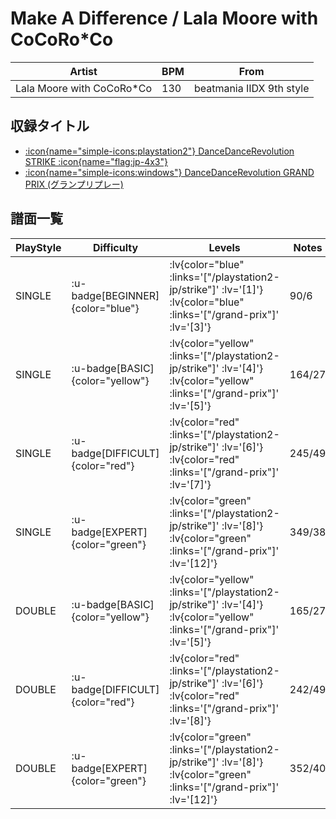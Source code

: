 # Make A Difference / Lala Moore with CoCoRo*Co

|Artist|BPM|From|
|------|---|----|
|Lala Moore with CoCoRo*Co|130|beatmania IIDX 9th style|

## 収録タイトル

- [ :icon{name="simple-icons:playstation2"} DanceDanceRevolution STRIKE :icon{name="flag:jp-4x3"} ](/playstation2-jp/strike)
- [ :icon{name="simple-icons:windows"} DanceDanceRevolution GRAND PRIX (グランプリプレー)](/grand-prix)

## 譜面一覧

|PlayStyle|Difficulty|Levels|Notes|Movie|
|---------|----------|------|-----|-----|
|SINGLE| :u-badge[BEGINNER]{color="blue"} | :lv{color="blue" :links='["/playstation2-jp/strike"]' :lv='[1]'}  :lv{color="blue" :links='["/grand-prix"]' :lv='[3]'} |90/6||
|SINGLE| :u-badge[BASIC]{color="yellow"} | :lv{color="yellow" :links='["/playstation2-jp/strike"]' :lv='[4]'}  :lv{color="yellow" :links='["/grand-prix"]' :lv='[5]'} |164/27||
|SINGLE| :u-badge[DIFFICULT]{color="red"} | :lv{color="red" :links='["/playstation2-jp/strike"]' :lv='[6]'}  :lv{color="red" :links='["/grand-prix"]' :lv='[7]'} |245/49||
|SINGLE| :u-badge[EXPERT]{color="green"} | :lv{color="green" :links='["/playstation2-jp/strike"]' :lv='[8]'}  :lv{color="green" :links='["/grand-prix"]' :lv='[12]'} |349/38||
|DOUBLE| :u-badge[BASIC]{color="yellow"} | :lv{color="yellow" :links='["/playstation2-jp/strike"]' :lv='[4]'}  :lv{color="yellow" :links='["/grand-prix"]' :lv='[5]'} |165/27||
|DOUBLE| :u-badge[DIFFICULT]{color="red"} | :lv{color="red" :links='["/playstation2-jp/strike"]' :lv='[6]'}  :lv{color="red" :links='["/grand-prix"]' :lv='[8]'} |242/49||
|DOUBLE| :u-badge[EXPERT]{color="green"} | :lv{color="green" :links='["/playstation2-jp/strike"]' :lv='[8]'}  :lv{color="green" :links='["/grand-prix"]' :lv='[12]'} |352/40||
